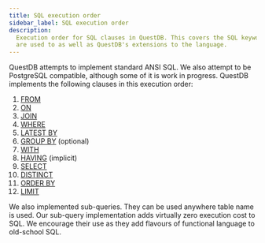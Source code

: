 ```yaml
---
title: SQL execution order
sidebar_label: SQL execution order
description:
  Execution order for SQL clauses in QuestDB. This covers the SQL keywords you
  are used to as well as QuestDB's extensions to the language.
---
```


QuestDB attempts to implement standard ANSI SQL. We also attempt to be
PostgreSQL compatible, although some of it is work in progress. QuestDB
implements the following clauses in this execution order:

1. [FROM](/docs/reference/sql/select/)
2. [ON](/docs/reference/sql/join/)
3. [JOIN](/docs/reference/sql/join/)
4. [WHERE](/docs/reference/sql/where/)
5. [LATEST BY](/docs/reference/sql/latest-by/)
6. [GROUP BY](/docs/reference/sql/group-by/) (optional)
7. [WITH](/docs/reference/sql/with/)
8. [HAVING](/docs/concept/sql-extensions/#implicit-having/) (implicit)
9. [SELECT](/docs/reference/sql/select/)
10. [DISTINCT](/docs/reference/sql/distinct/)
11. [ORDER BY](/docs/reference/sql/order-by/)
12. [LIMIT](/docs/reference/sql/limit/)

We also implemented sub-queries. They can be used anywhere table name is used.
Our sub-query implementation adds virtually zero execution cost to SQL. We
encourage their use as they add flavours of functional language to old-school
SQL.
